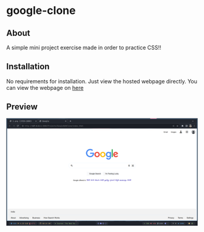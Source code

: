 # google-clone
## About
A simple mini project exercise made in order to practice CSS!!

## Installation
No requirements for installation. Just view the hosted webpage directly.
You can view the webpage on <a href="https://somil0701.github.io/google-clone/">here</a>

## Preview
<img src=img/2.png>
